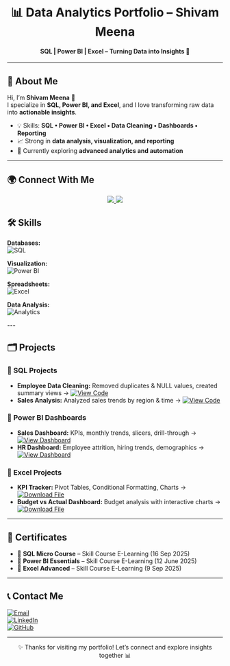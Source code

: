 <div align="center">
 
# 📊 Data Analytics Portfolio – Shivam Meena  

#### SQL | Power BI | Excel – Turning Data into Insights 🚀  
---
</div>

## 👤 About Me  

Hi, I’m **Shivam Meena** 👋  
I specialize in **SQL, Power BI, and Excel**, and I love transforming raw data into **actionable insights**.  

- 💡 Skills: **SQL • Power BI • Excel • Data Cleaning • Dashboards • Reporting**  
- 📈 Strong in **data analysis, visualization, and reporting**  
- 🌱 Currently exploring **advanced analytics and automation**  


---
## 🌍 Connect With Me  

<p align="center">
  <a href="https://www.linkedin.com/in/contact-shivam-meena?utm_source=share&utm_campaign=share_via&utm_content=profile&utm_medium=android_app" target="_blank">
    <img src="https://img.shields.io/badge/LINKEDIN-0077B5?style=for-the-badge&logo=linkedin&logoColor=white" />
  </a>
  <a href="mailto:shivammeena843@gmail.com" target="_blank">
    <img src="https://img.shields.io/badge/EMAIL-D14836?style=for-the-badge&logo=gmail&logoColor=white" />
  </a>
</p>  


## 🛠️ Skills 

<p align="center">
 
**Databases:**  
![SQL](https://img.shields.io/badge/SQL-4479A1?style=flat&logo=databricks&logoColor=white)  


**Visualization:**  
![Power BI](https://img.shields.io/badge/Power%20BI-F2C811?style=flat&logo=powerbi&logoColor=black)  
 

**Spreadsheets:**  
![Excel](https://img.shields.io/badge/Excel-217346?style=flat&logo=microsoft-excel&logoColor=white)  


**Data Analysis:**  
![Analytics](https://img.shields.io/badge/Data%20Analysis-4CAF50?style=flat&logo=google-analytics&logoColor=white)  
</p>  
---

## 🗂 Projects  

### 🔹 SQL Projects  
- **Employee Data Cleaning:** Removed duplicates & NULL values, created summary views → [![View Code](https://img.shields.io/badge/View%20Code-000000?style=for-the-badge&logo=github&logoColor=white)](https://github.com/shivammeena843-coder/Data-analytics-Portfolio-/blob/main/SQL/SQL_Data_Cleaning_Aggregation.sql)  
- **Sales Analysis:** Analyzed sales trends by region & time →  [![View Code](https://img.shields.io/badge/View%20Code-000000?style=for-the-badge&logo=github&logoColor=white)](https://github.com/shivammeena843-coder/Data-analytics-Portfolio-/blob/main/SQL/Employee.sql) 

### 🔹 Power BI Dashboards  
- **Sales Dashboard:** KPIs, monthly trends, slicers, drill-through → [![View Dashboard](https://img.shields.io/badge/View%20Code-000000?style=for-the-badge&logo=github&logoColor=white)](https://app.powerbi.com/view?r=example)   
- **HR Dashboard:** Employee attrition, hiring trends, demographics →  [![View Dashboard](https://img.shields.io/badge/View%20Code-000000?style=for-the-badge&logo=github&logoColor=white)](https://app.powerbi.com/view?r=example)   

### 🔹 Excel Projects  
- **KPI Tracker:** Pivot Tables, Conditional Formatting, Charts → [![Download File](https://img.shields.io/badge/View%20Code-000000?style=for-the-badge&logo=github&logoColor=white)](https://github.com/shivammeena843-coder/Data-analytics-Portfolio-/blob/main/Excelle/Excel_Sales_Dashboard.xlsx)  
- **Budget vs Actual Dashboard:** Budget analysis with interactive charts →  [![Download File](https://img.shields.io/badge/View%20Code-000000?style=for-the-badge&logo=github&logoColor=white)](https://github.com/shivammeena843-coder/Data-analytics-Portfolio-/blob/main/Excelle/Excel_Sales_Chart.png)  



---

## 📜 Certificates  

- 🏅 **SQL Micro Course** – Skill Course E-Learning (16 Sep 2025)  
- 🏅 **Power BI Essentials** – Skill Course E-Learning (12 June 2025)  
- 🏅 **Excel Advanced** – Skill Course E-Learning (9 Sep 2025)  


---

## 📞 Contact Me  

[![Email](https://img.shields.io/badge/Email-D14836?style=for-the-badge&logo=gmail&logoColor=white)](mailto:shivammeena843@gmail.com)  
[![LinkedIn](https://img.shields.io/badge/LinkedIn-0A66C2?style=for-the-badge&logo=linkedin&logoColor=white)](https://www.linkedin.com/in/contact-shivam-meena)  
[![GitHub](https://img.shields.io/badge/GitHub-171515?style=for-the-badge&logo=github&logoColor=white)](https://github.com/YOUR-USERNAME)  

---

<div align="center">

✨ Thanks for visiting my portfolio! Let’s connect and explore insights together 📊  

</div>
